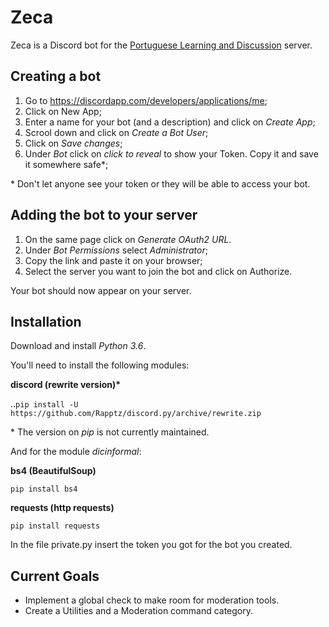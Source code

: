 # Zeca
Zeca is a Discord bot for the [Portuguese Learning and Discussion](https://discord.gg/xMwmBZe) server.

## Creating a bot

1. Go to https://discordapp.com/developers/applications/me;
2. Click on New App;
3. Enter a name for your bot (and a description) and click on *Create App*;
4. Scrool down and click on *Create a Bot User*;
5. Click on *Save changes*;
6. Under *Bot* click on *click to reveal* to show your Token. Copy it and save it somewhere safe\*;

\* Don't let anyone see your token or they will be able to access your bot.


## Adding the bot to your server

1. On the same page click on *Generate OAuth2 URL*.
2. Under *Bot Permissions* select *Administrator*;
3. Copy the link and paste it on your browser;
4. Select the server you want to join the bot and click on Authorize.

Your bot should now appear on your server.

## Installation

Download and install *Python 3.6*.

You'll need to install the following modules:

**discord (rewrite version)\***

..```pip install -U https://github.com/Rapptz/discord.py/archive/rewrite.zip```

\* The version on *pip* is not currently maintained.

And for the module *dicinformal*:

**bs4 (BeautifulSoup)**

```pip install bs4```

**requests (http requests)**

```pip install requests```

In the file private.py insert the token you got for the bot you created.

## Current Goals

 - Implement a global check to make room for moderation tools.
 - Create a Utilities and a Moderation command category.
